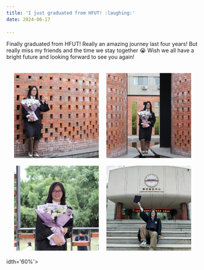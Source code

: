 ```yaml
---
title: 'I just graduated from HFUT! :laughing:'
date: 2024-06-17

---
```


Finally graduated from HFUT! Really an amazing journey last four years!
But really miss my friends and the time we stay together :sob: Wish we all have a bright future and 
looking forward to see you again!

<div style="display: grid; grid-template-columns: 1fr 1fr; gap: 20px; max-width: 1000px; margin: 0 auto; padding: 20px;">
    <div style="position: relative; width: 100%; padding-bottom: 100%; overflow: hidden;">
        <img src="/images/post/1/1.jpg" alt="Graduation photo 1" style="position: absolute; width: 100%; height: 100%; object-fit: cover; transition: transform 0.3s ease;" onmouseover="this.style.transform='scale(1.5)'" onmouseout="this.style.transform='scale(1)'">
    </div>
    <div style="position: relative; width: 100%; padding-bottom: 100%; overflow: hidden;">
        <img src="/images/post/1/2.jpg" alt="Graduation photo 2" style="position: absolute; width: 100%; height: 100%; object-fit: cover; transition: transform 0.3s ease;" onmouseover="this.style.transform='scale(1.5)'" onmouseout="this.style.transform='scale(1)'">
    </div>
    <div style="position: relative; width: 100%; padding-bottom: 100%; overflow: hidden;">
        <img src="/images/post/1/3.jpg" alt="Graduation photo 3" style="position: absolute; width: 100%; height: 100%; object-fit: cover; transition: transform 0.3s ease;" onmouseover="this.style.transform='scale(1.5)'" onmouseout="this.style.transform='scale(1)'">
    </div>
    <div style="position: relative; width: 100%; padding-bottom: 100%; overflow: hidden;">
        <img src="/images/post/1/4.jpg" alt="Graduation photo 4" style="position: absolute; width: 100%; height: 100%; object-fit: cover; transition: transform 0.3s ease;" onmouseover="this.style.transform='scale(1.5)'" onmouseout="this.style.transform='scale(1)'">
    </div>
</div>idth='60%'>